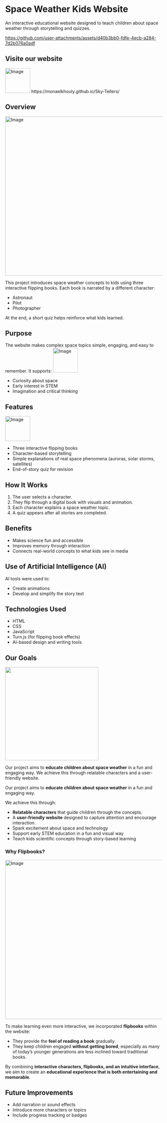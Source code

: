 # Space Weather Kids Website

An interactive educational website designed to teach children about space weather through storytelling and quizzes.

https://github.com/user-attachments/assets/d40b3bb0-fdfe-4ecb-a284-7d2b076a0adf

## Visite our website 
<img width="80" height="80" alt="Image" src="https://github.com/user-attachments/assets/52bc1104-5217-4cf2-8a60-a2c7e4f82ea1" />
https://monaelkhouly.github.io/Sky-Tellers/

## Overview
<img width="512" height="512" alt="Image" src="https://github.com/user-attachments/assets/5af3afa7-7a27-4457-a77e-6a893847a5f0" />

This project introduces space weather concepts to kids using three interactive flipping books. Each book is narrated by a different character:
- Astronaut
- Pilot
- Photographer

At the end, a short quiz helps reinforce what kids learned.

## Purpose
The website makes complex space topics simple, engaging, and easy to remember. It supports:
<img width="80" height="80" alt="Image" src="https://github.com/user-attachments/assets/47c85b16-7e73-43c3-9587-f7a4dd09dae0" />

- Curiosity about space
- Early interest in STEM
- Imagination and critical thinking

## Features
<img width="80" height="80" alt="Image" src="https://github.com/user-attachments/assets/cec52c1f-91e7-461f-8645-3809e2100369" />

- Three interactive flipping books
- Character-based storytelling
- Simple explanations of real space phenomena (auroras, solar storms, satellites)
- End-of-story quiz for revision

## How It Works
1. The user selects a character.
2. They flip through a digital book with visuals and animation.
3. Each character explains a space weather topic.
4. A quiz appears after all stories are completed.

## Benefits
- Makes science fun and accessible
- Improves memory through interaction
- Connects real-world concepts to what kids see in media

## Use of Artificial Intelligence (AI)
AI tools were used to:
- Create animations
- Develop and simplify the story text

## Technologies Used
- HTML
- CSS
- JavaScript
- Turn.js (for flipping book effects)
- AI-based design and writing tools


##  Our Goals
<p float="right">
  <img src="https://github.com/user-attachments/assets/d55941ff-8949-4099-88a6-16f38cf2b476" width="300" />
</p>



<p>
  Our project aims to <b>educate children about space weather</b> in a fun and engaging way. We achieve this through relatable characters and a user-friendly website.
</p>


Our project aims to **educate children about space weather** in a fun and engaging way.  

We achieve this through:  
- **Relatable characters** that guide children through the concepts.  
- A **user-friendly website** designed to capture attention and encourage interaction.  
- Spark excitement about space and technology
- Support early STEM education in a fun and visual way
- Teach kids scientific concepts through story-based learning

### Why Flipbooks?
<img width="512" height="512" alt="Image" src="https://github.com/user-attachments/assets/a1baec94-843d-48f8-85a9-60b1f55e1cd2" />

To make learning even more interactive, we incorporated **flipbooks** within the website:  
- They provide the **feel of reading a book** gradually.  
- They keep children engaged **without getting bored**, especially as many of today’s younger generations are less inclined toward traditional books.  

By combining **interactive characters, flipbooks, and an intuitive interface**, we aim to create an **educational experience that is both entertaining and memorable**.

## Future Improvements
- Add narration or sound effects
- Introduce more characters or topics
- Include progress tracking or badges
